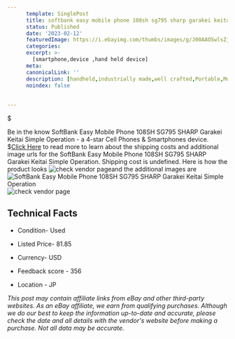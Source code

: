 ```yaml
---
      template: SinglePost
      title: softbank easy mobile phone 108sh sg795 sharp garakei keitai simple operation
      status: Published
      date: '2023-02-12'
      featuredImage: https://i.ebayimg.com/thumbs/images/g/J00AAOSwlsZj6I8G/s-l225.jpg
      categories: 
      excerpt: >-
        [smartphone,device ,hand held device]
      meta:
      canonicalLink: ''
      description: [handheld,industrially made,well crafted,Portable,Mobile,Compact,Convenient,Lightweight,Maneuverable,Man-portable,Miniature,Carriable,Hand-held,Light,Holdable,Transportable,Mobile device,Pocket-sized,On-the-go,Wireless,Cordless,Compact size,Convenient size, smartphone,device ,hand held device]
      noindex: false
      
        
---
```

$

Be in the know SoftBank Easy Mobile Phone 108SH SG795 SHARP Garakei Keitai Simple Operation - a 4-star Cell Phones & Smartphones device.
$[Click Here](https://www.ebay.com/itm/304802342015?hash=item46f7a2a47f%3Ag%3AJ00AAOSwlsZj6I8G&mkevt=1&mkcid=1&mkrid=711-53200-19255-0&campid=%253CePNCampaignId%253E&customid=%253CreferenceId%253E&toolid=10049) to read more to learn about the shipping costs and additional image urls for the SoftBank Easy Mobile Phone 108SH SG795 SHARP Garakei Keitai Simple Operation. Shipping cost is undefined. Here is how the product looks ![check vendor page](https://i.ebayimg.com/thumbs/images/g/J00AAOSwlsZj6I8G/s-l225.jpg)and the additional images are![SoftBank Easy Mobile Phone 108SH SG795 SHARP Garakei Keitai Simple Operation](https://i.ebayimg.com/images/g/J00AAOSwlsZj6I8G/s-l1200.jpg)![check vendor page](https://origin-galleryplus.ebayimg.com/ws/web/304802342015_2_0_1/225x225.jpg,https://origin-galleryplus.ebayimg.com/ws/web/304802342015_3_0_1/225x225.jpg,https://origin-galleryplus.ebayimg.com/ws/web/304802342015_4_0_1/225x225.jpg,https://origin-galleryplus.ebayimg.com/ws/web/304802342015_5_0_1/225x225.jpg,https://origin-galleryplus.ebayimg.com/ws/web/304802342015_6_0_1/225x225.jpg,https://origin-galleryplus.ebayimg.com/ws/web/304802342015_7_0_1/225x225.jpg,https://origin-galleryplus.ebayimg.com/ws/web/304802342015_8_0_1/225x225.jpg)



 ## Technical Facts 



     
      

 - Condition- Used 


      

 - Listed Price- 81.85 


      

 - Currency- USD 


      

 - Feedback score - 356 


      

 - Location - JP 


      
      

 *_This post may contain affiliate links from eBay and other third-party websites. As an eBay affiliate, we earn from qualifying purchases. Although we do our best to keep the information up-to-date and accurate, please check the date and all details with the vendor's website before making a purchase. Not all data may be accurate._*






